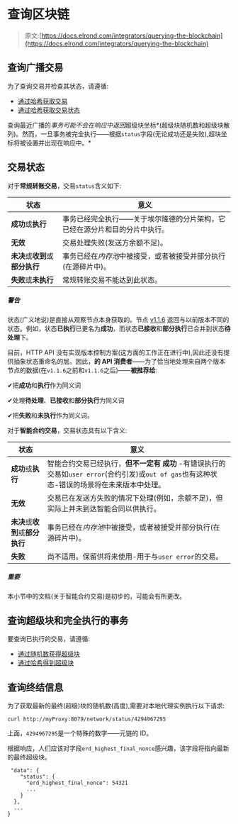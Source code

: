 # 查询区块链

> 原文:[https://docs.elrond.com/integrators/querying-the-blockchain](https://docs.elrond.com/integrators/querying-the-blockchain)

 ## **查询广播交易**

为了查询交易并检查其状态，请遵循:

*   [通过哈希获取交易](/sdk-and-tools/rest-api/transactions#get-transaction)
*   [通过哈希获取交易状态](/sdk-and-tools/rest-api/transactions#get-transaction-status)

查询最近广播的*事务可能不会在响应中返回*超级块坐标*(超级块随机数和超级块散列)。然而，一旦事务被完全执行——根据`status`字段(无论成功还是失败),超块坐标将被设置并出现在响应中。*

## **交易状态**

对于**常规转账交易**，交易`status`含义如下:

| 状态 | 意义 |
| --- | --- |
| **成功**或**执行** | 事务已经完全执行——关于埃尔隆德的分片架构，它已经在源分片和目的分片中执行。 |
| **无效** | 交易处理失败(发送方余额不足)。 |
| **未决**或**收到**或**部分执行** | 事务已经在*内存池*中被接受，或者被接受并部分执行(在源碎片中)。 |
| **失败**或**未执行** | 常规转账交易不能达到此状态。 |

##### 警告

状态(广义地说)是直接从观察节点本身获取的。节点 [v1.1.6](https://github.com/ElrondNetwork/elrond-go/releases/tag/v1.1.6) 返回与以前版本不同的状态。例如，状态**已执行**已更名为**成功**，而状态**已接收**和**部分执行**已合并到状态**待处理**下。

目前，HTTP API 没有实现版本控制方案(这方面的工作正在进行中),因此还没有提供抽象状态重命名的层。因此，**的 API 消费者**——为了恰当地处理来自两个版本节点的数据(在`v1.1.6`之前和`v1.1.6`之后)——**被推荐给**:

✔把**成功**和**执行**作为同义词

✔处理**待处理**、**已接收**和**部分执行**为同义词

✔把**失败**和**未执行**作为同义词。

对于**智能合约交易**，交易状态具有以下含义:

| 状态 | 意义 |
| --- | --- |
| **成功**或**执行** | 智能合约交易已经执行，**但不一定有** **成功** -有错误执行的交易如`user error`(合约引发)或`out of gas`也有这种状态-错误的场景将在未来版本中处理。 |
| **无效** | 交易已在发送方失败的情况下处理(例如，余额不足)，但实际上并未到达智能合同以供执行。 |
| **未决**或**收到**或**部分执行** | 事务已经在*内存池*中被接受，或者被接受并部分执行(在源碎片中)。 |
| **失败** | 尚不适用。保留供将来使用-用于与`user error`的交易。 |

##### 重要

本小节中的文档(关于智能合约交易)是初步的，可能会有所更改。

## **查询超级块和完全执行的事务**

要查询已执行的交易，请遵循:

*   [通过随机数获得超级块](/sdk-and-tools/rest-api/blocks#get-hyperblock-by-nonce)
*   [通过哈希得到超级块](/sdk-and-tools/rest-api/blocks#get-hyperblock-by-hash)

## **查询终结信息**

为了获取最新的最终(超级)块的随机数(高度),需要对本地代理实例执行以下请求:

```
curl http://myProxy:8079/network/status/4294967295 
```

上面，`4294967295`是一个特殊的数字——元链的 ID。

根据响应，人们应该对字段`erd_highest_final_nonce`感兴趣，该字段将指向最新的最终超级块。

```
 "data": {
    "status": {
      "erd_highest_final_nonce": 54321
      ...
    }
  },
  ...
} 
```